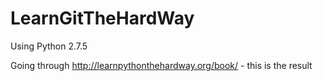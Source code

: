 LearnGitTheHardWay
==================

Using Python 2.7.5

Going through http://learnpythonthehardway.org/book/ - this is the result
